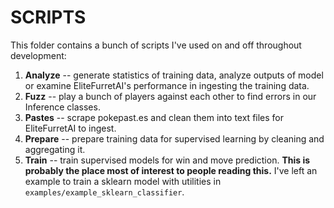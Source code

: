 # SCRIPTS

This folder contains a bunch of scripts I've used on and off throughout development:
1. **Analyze** -- generate statistics of training data, analyze outputs of model or examine EliteFurretAI's performance in ingesting the training data. 
2. **Fuzz** -- play a bunch of players against each other to find errors in our Inference classes.
3. **Pastes** -- scrape pokepast.es and clean them into text files for EliteFurretAI to ingest.
4. **Prepare** -- prepare training data for supervised learning by cleaning and aggregating it.
5. **Train** -- train supervised models for win and move prediction. **This is probably the place most of interest to people reading this.** I've left an example to train a sklearn model with utilities in `examples/example_sklearn_classifier`.